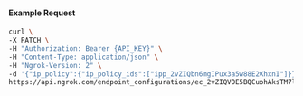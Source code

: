 <!-- Code generated for API Clients. DO NOT EDIT. -->
#### Example Request
```bash
curl \
-X PATCH \
-H "Authorization: Bearer {API_KEY}" \
-H "Content-Type: application/json" \
-H "Ngrok-Version: 2" \
-d '{"ip_policy":{"ip_policy_ids":["ipp_2vZIQbn6mgIPux3a5w88E2XhxnI"]}}' \
https://api.ngrok.com/endpoint_configurations/ec_2vZIQVOE5BQCuohAksTM7lumnF4
